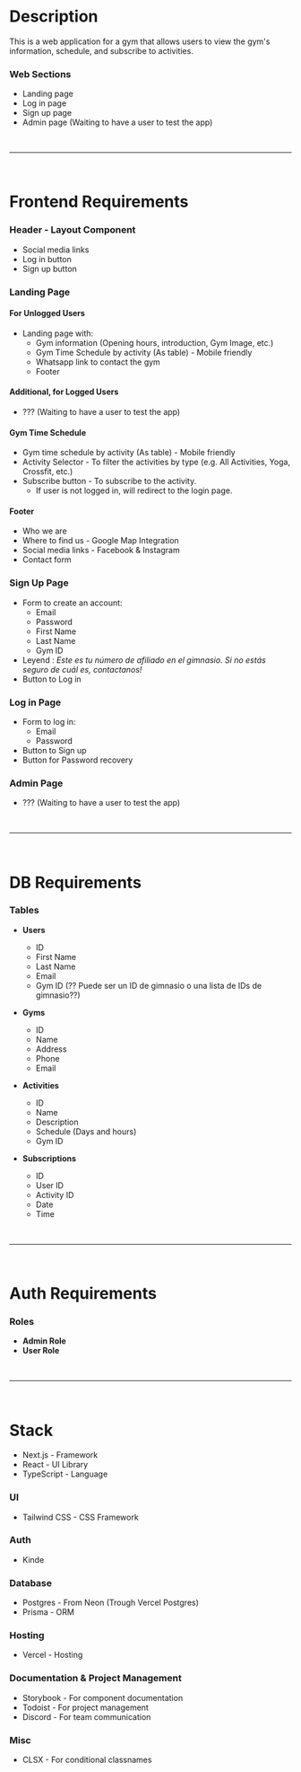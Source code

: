 # Description
This is a web application for a gym that allows users to view the gym's information, schedule, and subscribe to activities. 

### Web Sections
- Landing page
- Log in page
- Sign up page
- Admin page (Waiting to have a user to test the app)

<br />

---

<br />

# Frontend Requirements 

### Header - Layout Component
- Social media links
- Log in button
- Sign up button

### Landing Page
  
#### For Unlogged Users
- Landing page with:
  - Gym information (Opening hours, introduction, Gym Image, etc.)
  - Gym Time Schedule by activity (As table) - Mobile friendly
  - Whatsapp link to contact the gym
  - Footer
 
#### Additional, for Logged Users
- ??? (Waiting to have a user to test the app)

#### Gym Time Schedule
- Gym time schedule by activity (As table) - Mobile friendly
- Activity Selector - To filter the activities by type (e.g. All Activities, Yoga, Crossfit, etc.)
- Subscribe button - To subscribe to the activity. 
  - If user is not logged in, will redirect to the login page.

#### Footer
- Who we are
- Where to find us - Google Map Integration
- Social media links - Facebook & Instagram
- Contact form

### Sign Up Page
- Form to create an account: 
    - Email
    - Password
    - First Name
    - Last Name
    - Gym ID
- Leyend : *Este es tu número de afiliado en el gimnasio. Si no estás seguro de cuál es, contactanos!*
- Button to Log in

### Log in Page
- Form to log in: 
    - Email
    - Password
- Button to Sign up
- Button for Password recovery
  
### Admin Page
- ??? (Waiting to have a user to test the app)

<br />

---

<br />

# DB Requirements 

### Tables
- **Users**
  - ID
  - First Name
  - Last Name
  - Email
  - Gym ID (?? Puede ser un ID de gimnasio o una lista de IDs de gimnasio??)

- **Gyms**
  - ID
  - Name
  - Address
  - Phone
  - Email

- **Activities**
  - ID
  - Name
  - Description
  - Schedule (Days and hours)
  - Gym ID

- **Subscriptions**
  - ID
  - User ID
  - Activity ID
  - Date
  - Time

<br />

--- 

<br />

# Auth Requirements 
### Roles
- **Admin Role**
- **User Role**

<br />

--- 

<br />

# Stack

- Next.js - Framework
- React - UI Library
- TypeScript - Language

### UI
- Tailwind CSS - CSS Framework
  
### Auth
- Kinde

### Database
- Postgres - From Neon (Trough Vercel Postgres)
- Prisma - ORM

### Hosting
- Vercel - Hosting

### Documentation & Project Management
- Storybook - For component documentation
- Todoist - For project management
- Discord - For team communication

### Misc
- CLSX - For conditional classnames
